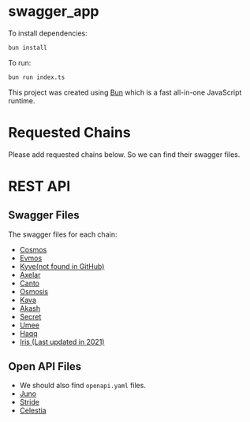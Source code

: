 # swagger_app

To install dependencies:

```bash
bun install
```

To run:

```bash
bun run index.ts
```

This project was created using [Bun](https://bun.sh) which is a fast all-in-one JavaScript runtime.



# Requested Chains
Please add requested chains below. So we can find their swagger files.


# REST API

## Swagger Files
The swagger files for each chain:
- [Cosmos](https://raw.githubusercontent.com/cosmos/cosmos-sdk/main/client/docs/swagger-ui/swagger.yaml)
- [Evmos](https://raw.githubusercontent.com/evmos/evmos/main/client/docs/swagger-ui/swagger.yaml)
- [Kyve(not found in GitHub)](https://api.alpha.kyve.network/swagger/swagger.yml)
- [Axelar](https://raw.githubusercontent.com/axelarnetwork/axelar-core/main/client/docs/static/swagger/swagger.yaml)
- [Canto](https://raw.githubusercontent.com/Canto-Network/ethermint-test/main/client/docs/swagger-ui/swagger.yaml)
- [Osmosis](https://raw.githubusercontent.com/osmosis-labs/osmosis/main/client/docs/static/swagger/swagger.yaml)
- [Kava](https://raw.githubusercontent.com/Kava-Labs/kava/master/client/docs/swagger-ui/swagger.yaml)
- [Akash](https://raw.githubusercontent.com/ovrclk/akash/master/client/docs/swagger-ui/swagger.yaml)
- [Secret](https://raw.githubusercontent.com/scrtlabs/SecretNetwork/master/client/docs/static/swagger/swagger.yaml)
- [Umee](https://raw.githubusercontent.com/umee-network/umee/main/swagger/swagger.yaml)
- [Haqq](https://raw.githubusercontent.com/haqq-network/haqq/master/client/docs/swagger-ui/swagger.yaml)
- [Iris (Last updated in 2021)](https://raw.githubusercontent.com/irisnet/irishub/master/lite/swagger-ui/swagger.yaml)


## Open API Files
- We should also find `openapi.yaml` files.
- [Juno](https://raw.githubusercontent.com/CosmosContracts/juno/main/docs/static/openapi.yml)
- [Stride](https://raw.githubusercontent.com/Stride-Labs/stride/main/docs/static/openapi.yml)
- [Celestia](https://raw.githubusercontent.com/celestiaorg/celestia-core/master/rpc/openapi/openapi.yaml)